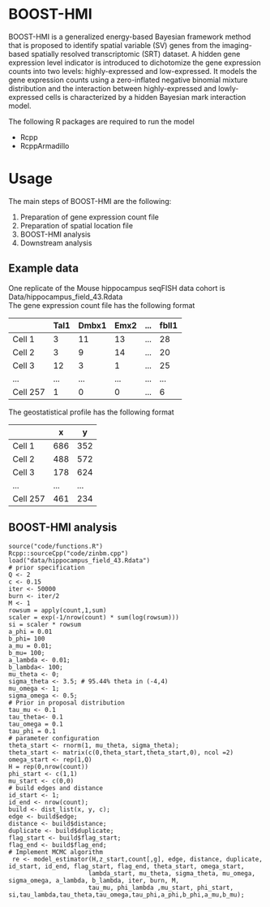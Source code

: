 # BOOST-HMI

BOOST-HMI is a generalized energy-based Bayesian framework method that is proposed to identify spatial variable (SV) genes from the imaging-based spatially resolved transcriptomic (SRT) dataset. A hidden gene expression level indicator is introduced to dichotomize the gene expression counts into two levels: highly-expressed and low-expressed. It models the gene expression counts using a zero-inflated negative binomial mixture distribution and the interaction between highly-expressed and lowly-expressed cells is characterized by a hidden Bayesian mark interaction model. 

The following R packages are required to run the model <br/>
+ Rcpp
+ RcppArmadillo

# Usage

The main steps of BOOST-HMI are the following:

1. Preparation of gene expression count file <br/>
2. Preparation of spatial location file <br/>
3. BOOST-HMI analysis <br/>
4. Downstream analysis <br/>

## Example data

One replicate of the Mouse hippocampus seqFISH data cohort is Data/hippocampus_field_43.Rdata <br/>
The gene expression count file has the following format

|  |Tal1|Dmbx1|Emx2|...|fbll1|
|-----|-----|-----|-----|-----|-----|
|Cell 1| 3|11|13|...|28|
|Cell 2|3|9|14|...|20|
|Cell 3|12|3|1|...|25|
|...|...|...|...|...|...|
|Cell 257|1|0|0|...|6|

The geostatistical profile has the following format

|  |x|y|
|-----|-----|-----|
|Cell 1| 686|352|
|Cell 2|488|572|
|Cell 3|178|624|
|...|...|...|
|Cell 257|461|234|

## BOOST-HMI analysis

```{R}
source("code/functions.R")
Rcpp::sourceCpp("code/zinbm.cpp")
load("data/hippocampus_field_43.Rdata")
# prior specification
Q <- 2
c <- 0.15
iter <- 50000
burn <- iter/2
M <- 1
rowsum = apply(count,1,sum)
scaler = exp(-1/nrow(count) * sum(log(rowsum)))
si = scaler * rowsum
a_phi = 0.01
b_phi= 100
a_mu = 0.01; 
b_mu= 100; 
a_lambda <- 0.01;
b_lambda<- 100;
mu_theta <- 0;
sigma_theta <- 3.5; # 95.44% theta in (-4,4)
mu_omega <- 1;
sigma_omega <- 0.5;
# Prior in proposal distribution
tau_mu <- 0.1 
tau_theta<- 0.1
tau_omega = 0.1
tau_phi = 0.1   
# parameter configuration
theta_start <- rnorm(1, mu_theta, sigma_theta); 
theta_start <- matrix(c(0,theta_start,theta_start,0), ncol =2)
omega_start <- rep(1,Q)
H = rep(0,nrow(count))
phi_start <- c(1,1)
mu_start <- c(0,0)
# build edges and distance
id_start <- 1;
id_end <- nrow(count);
build <- dist_list(x, y, c);
edge <- build$edge;
distance <- build$distance;
duplicate <- build$duplicate;
flag_start <- build$flag_start;
flag_end <- build$flag_end;
# Implement MCMC algorithm
 re <- model_estimator(H,z_start,count[,g], edge, distance, duplicate, id_start, id_end, flag_start, flag_end, theta_start, omega_start, 
                      lambda_start, mu_theta, sigma_theta, mu_omega, sigma_omega, a_lambda, b_lambda, iter, burn, M, 
                      tau_mu, phi_lambda ,mu_start, phi_start, si,tau_lambda,tau_theta,tau_omega,tau_phi,a_phi,b_phi,a_mu,b_mu);
```




  

